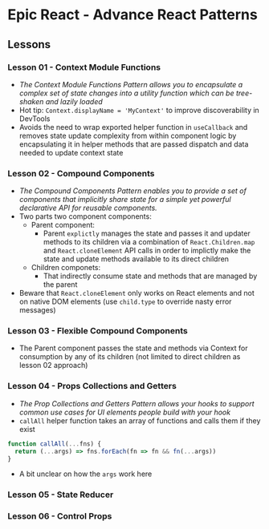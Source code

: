 # Epic React - Advance React Patterns

## Lessons

### Lesson 01 - Context Module Functions

- *The Context Module Functions Pattern allows you to encapsulate a complex set of state changes into a utility function which can be tree-shaken and lazily loaded*
- Hot tip: `Context.displayName = 'MyContext'` to improve discoverability in DevTools
- Avoids the need to wrap exported helper function in `useCallback` and removes state update complexity from within component logic by encapsulating it in helper methods that are passed dispatch and data needed to update context state

### Lesson 02 - Compound Components

- *The Compound Components Pattern enables you to provide a set of components that implicitly share state for a simple yet powerful declarative API for reusable components.*
- Two parts two component components:
  - Parent component:
    - Parent `explictly` manages the state and passes it and updater methods to its children via a combination of `React.Children.map` and `React.cloneElement` API calls in order to implictly make the state and update methods available to its direct children
  - Children componets:
    - That indirectly consume state and methods that are managed by the parent
- Beware that `React.cloneElement` only works on React elements and not on native DOM elements (use `child.type` to override nasty error messages)

### Lesson 03 - Flexible Compound Components

- The Parent component passes the state and methods via Context for consumption by any of its children (not limited to direct children as lesson 02 approach)

### Lesson 04 - Props Collections and Getters

- *The Prop Collections and Getters Pattern allows your hooks to support common use cases for UI elements people build with your hook*
- `callAll` helper function takes an array of functions and calls them if they exist

```javascript
function callAll(...fns) {
  return (...args) => fns.forEach(fn => fn && fn(...args))
}
```

- A bit unclear on how the `args` work here


### Lesson 05 - State Reducer

### Lesson 06 - Control Props
